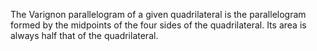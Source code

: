 The Varignon parallelogram of a given quadrilateral is the parallelogram
formed by the midpoints of the four sides of the quadrilateral. Its area
is always half that of the quadrilateral.
